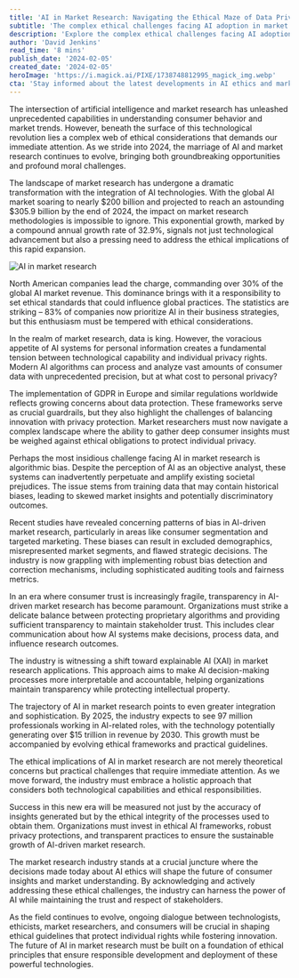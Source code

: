 ```yaml
---
title: 'AI in Market Research: Navigating the Ethical Maze of Data Privacy, Bias, and Transparency'
subtitle: 'The complex ethical challenges facing AI adoption in market research'
description: 'Explore the complex ethical challenges facing AI adoption in market research, from data privacy concerns to algorithmic bias and the critical need for transparency. As the global AI market approaches $305.9 billion, the industry grapples with balancing technological advancement and ethical responsibilities.'
author: 'David Jenkins'
read_time: '8 mins'
publish_date: '2024-02-05'
created_date: '2024-02-05'
heroImage: 'https://i.magick.ai/PIXE/1738748812995_magick_img.webp'
cta: 'Stay informed about the latest developments in AI ethics and market research by following us on LinkedIn. Join our community of industry professionals discussing these crucial challenges and sharing innovative solutions.'
---
```


The intersection of artificial intelligence and market research has unleashed unprecedented capabilities in understanding consumer behavior and market trends. However, beneath the surface of this technological revolution lies a complex web of ethical considerations that demands our immediate attention. As we stride into 2024, the marriage of AI and market research continues to evolve, bringing both groundbreaking opportunities and profound moral challenges.

The landscape of market research has undergone a dramatic transformation with the integration of AI technologies. With the global AI market soaring to nearly $200 billion and projected to reach an astounding $305.9 billion by the end of 2024, the impact on market research methodologies is impossible to ignore. This exponential growth, marked by a compound annual growth rate of 32.9%, signals not just technological advancement but also a pressing need to address the ethical implications of this rapid expansion.

![AI in market research](https://i.magick.ai/PIXE/1738748812998_magick_img.webp)

North American companies lead the charge, commanding over 30% of the global AI market revenue. This dominance brings with it a responsibility to set ethical standards that could influence global practices. The statistics are striking – 83% of companies now prioritize AI in their business strategies, but this enthusiasm must be tempered with ethical considerations.

In the realm of market research, data is king. However, the voracious appetite of AI systems for personal information creates a fundamental tension between technological capability and individual privacy rights. Modern AI algorithms can process and analyze vast amounts of consumer data with unprecedented precision, but at what cost to personal privacy?

The implementation of GDPR in Europe and similar regulations worldwide reflects growing concerns about data protection. These frameworks serve as crucial guardrails, but they also highlight the challenges of balancing innovation with privacy protection. Market researchers must now navigate a complex landscape where the ability to gather deep consumer insights must be weighed against ethical obligations to protect individual privacy.

Perhaps the most insidious challenge facing AI in market research is algorithmic bias. Despite the perception of AI as an objective analyst, these systems can inadvertently perpetuate and amplify existing societal prejudices. The issue stems from training data that may contain historical biases, leading to skewed market insights and potentially discriminatory outcomes.

Recent studies have revealed concerning patterns of bias in AI-driven market research, particularly in areas like consumer segmentation and targeted marketing. These biases can result in excluded demographics, misrepresented market segments, and flawed strategic decisions. The industry is now grappling with implementing robust bias detection and correction mechanisms, including sophisticated auditing tools and fairness metrics.

In an era where consumer trust is increasingly fragile, transparency in AI-driven market research has become paramount. Organizations must strike a delicate balance between protecting proprietary algorithms and providing sufficient transparency to maintain stakeholder trust. This includes clear communication about how AI systems make decisions, process data, and influence research outcomes.

The industry is witnessing a shift toward explainable AI (XAI) in market research applications. This approach aims to make AI decision-making processes more interpretable and accountable, helping organizations maintain transparency while protecting intellectual property.

The trajectory of AI in market research points to even greater integration and sophistication. By 2025, the industry expects to see 97 million professionals working in AI-related roles, with the technology potentially generating over $15 trillion in revenue by 2030. This growth must be accompanied by evolving ethical frameworks and practical guidelines.

The ethical implications of AI in market research are not merely theoretical concerns but practical challenges that require immediate attention. As we move forward, the industry must embrace a holistic approach that considers both technological capabilities and ethical responsibilities.

Success in this new era will be measured not just by the accuracy of insights generated but by the ethical integrity of the processes used to obtain them. Organizations must invest in ethical AI frameworks, robust privacy protections, and transparent practices to ensure the sustainable growth of AI-driven market research.

The market research industry stands at a crucial juncture where the decisions made today about AI ethics will shape the future of consumer insights and market understanding. By acknowledging and actively addressing these ethical challenges, the industry can harness the power of AI while maintaining the trust and respect of stakeholders.

As the field continues to evolve, ongoing dialogue between technologists, ethicists, market researchers, and consumers will be crucial in shaping ethical guidelines that protect individual rights while fostering innovation. The future of AI in market research must be built on a foundation of ethical principles that ensure responsible development and deployment of these powerful technologies.